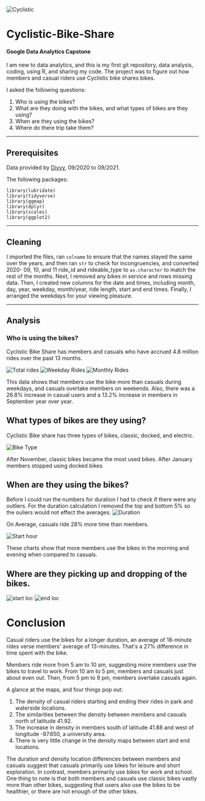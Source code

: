 ![Cyclistic](https://user-images.githubusercontent.com/91980090/140099515-c5a4ecb6-3a34-4c3a-808c-d176e57293cf.JPG)

# Cyclistic-Bike-Share 
#### Google Data Analytics Capstone

I am new to data analytics, and this is my first git repository, data analysis, coding, using R, and sharing my code. The project was to figure out how members and casual riders use Cyclistic bike shares bikes.

I asked the following questions:
1. Who is using the bikes?
2. What are they doing with the bikes, and what types of bikes are they using?
3. When are they using the bikes?
4. Where do there trip take them?
_________________________________________________________________________________________________________________________________________________________________________________

## Prerequisites
Data provided by [Divvy](https://divvy-tripdata.s3.amazonaws.com/index.html), 09/2020 to 09/2021.

The following packages:
```
library(lubridate)
library(tidyverse)
library(ggmap)
library(dplyr)
library(scales)
library(ggplot2)
```
___________________________________________________________________________________________________________________________________________________________________________________

## Cleaning

I imported the files, ran ```colname``` to ensure that the names stayed the same over the years, and then ran ```str``` to check for incongruencies, and converted 2020- 09, 10, and 11 ride_id and rideable_type to ```as.character``` to match the rest of the months. Next, I removed any bikes in service and rows missing data.  Then, I created new columns for the date and times, including month, day, year, weekday, month/year, ride length, start and end times. Finally, I arranged the weekdays for your viewing pleasure.
________________________________________________________________________________________________________________________________________________________________________________

## Analysis
###  Who is using the bikes?

Cyclistic Bike Share has members and casuals who have accrued 4.8 million rides over the past 13 months.

![Total rides](https://user-images.githubusercontent.com/91980090/140583500-3678d841-77db-4a87-a9be-3b2791044205.jpeg)
![Weekday Rides](https://user-images.githubusercontent.com/91980090/140583515-c22e7b23-1e85-4ee1-bf1c-4f6847d9e927.jpeg)
![Monthly Rides](https://user-images.githubusercontent.com/91980090/140583525-669a62ab-49e0-4423-b611-f2fc8443daa2.jpeg)

This data shows that members use the bike more than casuals during weekdays, and casuals overtake members on weekends. Also, there was a 26.8% increase in casual users and a 13.2% increase in members in September year over year.

## What types of bikes are they using?
Cyclistic Bike share has three types of bikes, classic, docked, and electric.  

![Bike Type](https://user-images.githubusercontent.com/91980090/140583547-fbf7ed96-aee6-4dbc-a59c-244f7580b08e.jpeg)

After November, classic bikes became the most used bikes. After January members stopped using docked bikes

## When are they using the bikes?
Before I could run the numbers for duration I had to check if there were any outliers. For the duration calculation I removed the top and bottom 5% so the ouliers would not effect the averages. 
![Duration](https://user-images.githubusercontent.com/91980090/140583648-100b1fdc-a54d-45a4-87f8-33d9cdd1ec48.jpeg)

On Average, casuals ride 28% more time than members. 

![Start hour](https://user-images.githubusercontent.com/91980090/140583764-2f8e7f20-d2ad-48a7-938f-1dd612f56949.jpeg)

These charts show that more members use the bikes in the morning and evening when compared to casuals.

## Where are they picking up and dropping of the bikes.
![start loc](https://user-images.githubusercontent.com/91980090/140584522-4b8b299f-ec05-4a71-909b-43e31ac74d77.jpeg)
![end loc](https://user-images.githubusercontent.com/91980090/140584526-24c11e24-7061-4c65-bbb0-a0da6fdbbefd.jpeg)


# Conclusion
Casual riders use the bikes for a longer duration, an average of 18-minute rides verse members' average of 13-minutes. That's a 27% difference in time spent with the bike.

Members ride more from 5 am to 10 am, suggesting more members use the bikes to travel to work. From 10 am to 5 pm, members and casuals just about even out. Then, from 5 pm to 9 pm, members overtake casuals again. 

A glance at the maps, and four things pop out:
1. The density of casual riders starting and ending their rides in park and waterside locations. 
2. The similarities between the density between members and casuals north of latitude 41.92. 
3. The increase in density in members south of latitude 41.88 and west of longitude -87.650, a university area.
4. There is very little change in the density maps between start and end locations. 

The duration and density location differences between members and casuals suggest that casuals primarily use bikes for leisure and short exploration. In contrast, members primarily use bikes for work and school. 
One thing to note is that both members and casuals use classic bikes vastly more than other bikes, suggesting that users also use the bikes to be healthier, or there are not enough of the other bikes.
